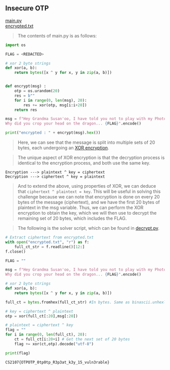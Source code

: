 ## Insecure OTP

[main.py](https://github.com/Rookie441/CTF/blob/main/Categories/Cryptography/Medium/insecure-otp/main.py)  
[encrypted.txt](https://github.com/Rookie441/CTF/blob/main/Categories/Cryptography/Medium/insecure-otp/encrypted.txt)

> The contents of main.py is as follows:

```python
import os

FLAG = <REDACTED>

# xor 2 byte strings
def xor(a, b):
    return bytes([x ^ y for x, y in zip(a, b)])


def encrypt(msg) :
    otp = os.urandom(20)
    res = b""
    for i in range(0, len(msg), 20):
        res += xor(otp, msg[i:i+20])
    return res

msg = f"Hey Grandma Susan'oo, I have told you not to play with my Photoshop! \
Why did you crop your head on the dragon... {FLAG}".encode()

print("encrypted : " + encrypt(msg).hex())
```

> Here, we can see that the message is split into multiple sets of 20 bytes, each undergoing an [XOR encryption](https://en.wikipedia.org/wiki/XOR_cipher).

> The unique aspect of XOR encryption is that the decryption process is identical to the encryption process, and both use the same key.

```
Encryption ---> plaintext ^ key = ciphertext
Decryption ---> ciphertext ^ key = plaintext
```

> And to extend the above, using properties of XOR, we can deduce that `ciphertext ^ plaintext = key`. This will be useful in solving this challenge because we can note that encryption is done on every 20 bytes of the message (ciphertext), and we have the first 20 bytes of plaintext in the msg variable. Thus, we can perform the XOR encryption to obtain the key, which we will then use to decrypt the remaining set of 20 bytes, which includes the FLAG.

> The following is the solver script, which can be found in [decrypt.py](https://github.com/Rookie441/CTF/blob/main/Categories/Cryptography/Medium/insecure-otp/decrypt.py).

```python
# Extract ciphertext from encrypted.txt
with open("encrypted.txt", "r") as f:
    full_ct_str = f.readline()[12:]
f.close()

FLAG = ""

msg = f"Hey Grandma Susan'oo, I have told you not to play with my Photoshop! \
Why did you crop your head on the dragon... {FLAG}".encode()

# xor 2 byte strings
def xor(a, b):
    return bytes([x ^ y for x, y in zip(a, b)])

full_ct = bytes.fromhex(full_ct_str) #In bytes. Same as binascii.unhexlify()

# key = ciphertext ^ plaintext
otp = xor(full_ct[:20],msg[:20])

# plaintext = ciphertext ^ key
flag = ""
for i in range(0, len(full_ct), 20):
    ct = full_ct[i:20+i] # Get the next set of 20 bytes
    flag += xor(ct,otp).decode("utf-8")

print(flag)
```

`CS2107{OTPOTP_0tp0tp_R3p3at_k3y_15_vuln3rable}`
